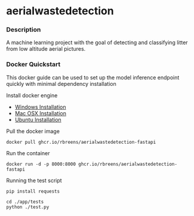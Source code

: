 # aerialwastedetection

### Description 

A machine learning project with the goal of detecting and classifying litter from low altitude aerial pictures.

### Docker Quickstart

This docker guide can be used to set up the model inference endpoint quickly with minimal dependency installation

Install docker engine 

- [Windows Installation](https://docs.docker.com/desktop/install/windows-install/)
- [Mac OSX Installation](https://docs.docker.com/desktop/install/mac-install/)
- [Ubuntu Installation](https://docs.docker.com/engine/install/ubuntu/)

Pull the docker image
```
docker pull ghcr.io/rbreens/aerialwastedetection-fastapi
```

Run the container
```
docker run -d -p 8000:8000 ghcr.io/rbreens/aerialwastedetection-fastapi
```
Running the test script 
```
pip install requests
```
```
cd ./app/tests
python ./test.py
```


